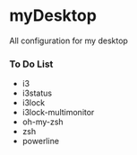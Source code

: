 # myDesktop
All configuration for my desktop

### To Do List
- i3
- i3status
- i3lock
- i3lock-multimonitor
- oh-my-zsh
- zsh
- powerline
